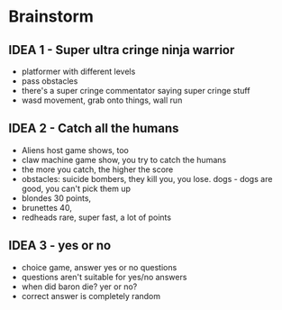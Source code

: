 # Brainstorm

## IDEA 1 - Super ultra cringe ninja warrior
- platformer with different levels
- pass obstacles
- there's a super cringe commentator saying super cringe stuff
- wasd movement, grab onto things, wall run

## IDEA 2 - Catch all the humans
- Aliens host game shows, too
- claw machine game show, you try to catch the humans
- the more you catch, the higher the score
- obstacles: suicide bombers, they kill you, you lose. dogs - dogs are good, you can't pick them up
- blondes 30 points,
- brunettes 40,
- redheads rare, super fast, a lot of points


## IDEA 3 - yes or no
- choice game, answer yes or no questions
- questions aren't suitable for yes/no answers
- when did baron die? yer or no?
- correct answer is completely random

